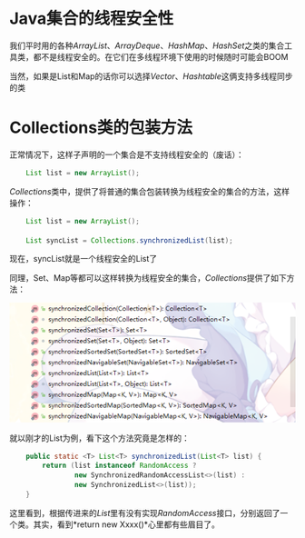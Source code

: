 # Java集合的线程安全性

我们平时用的各种*ArrayList*、*ArrayDeque*、*HashMap*、*HashSet*之类的集合工具类，都不是线程安全的。在它们在多线程环境下使用的时候随时可能会BOOM

当然，如果是List和Map的话你可以选择*Vector*、*Hashtable*这俩支持多线程同步的类

# Collections类的包装方法

正常情况下，这样子声明的一个集合是不支持线程安全的（废话）：

```java
    List list = new ArrayList();
```

*Collections*类中，提供了将普通的集合包装转换为线程安全的集合的方法，这样操作：

```java
    List list = new ArrayList();

    List syncList = Collections.synchronizedList(list);
```

现在，syncList就是一个线程安全的List了

同理，Set、Map等都可以这样转换为线程安全的集合，*Collections*提供了如下方法：

![](../PIC/集合-Collections类里的包装方法.png)

就以刚才的List为例，看下这个方法究竟是怎样的：

```java
    public static <T> List<T> synchronizedList(List<T> list) {
        return (list instanceof RandomAccess ?
                new SynchronizedRandomAccessList<>(list) :
                new SynchronizedList<>(list));
    }
```

这里看到，根据传进来的*List*里有没有实现*RandomAccess*接口，分别返回了一个类。其实，看到*return new Xxxx()*心里都有些眉目了。